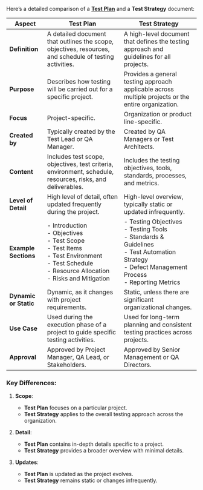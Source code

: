 Here’s a detailed comparison of a **[Test Plan](TEST_PLAN.MD)** and a **Test Strategy** document:

| **Aspect**             | **Test Plan**                               | **Test Strategy**                             |
|------------------------|---------------------------------------------|-----------------------------------------------|
| **Definition**          | A detailed document that outlines the scope, objectives, resources, and schedule of testing activities. | A high-level document that defines the testing approach and guidelines for all projects. |
| **Purpose**             | Describes how testing will be carried out for a specific project. | Provides a general testing approach applicable across multiple projects or the entire organization. |
| **Focus**               | Project-specific.                          | Organization or product line-specific.        |
| **Created by**          | Typically created by the Test Lead or QA Manager. | Created by QA Managers or Test Architects.    |
| **Content**             | Includes test scope, objectives, test criteria, environment, schedule, resources, risks, and deliverables. | Includes the testing objectives, tools, standards, processes, and metrics. |
| **Level of Detail**     | High level of detail, often updated frequently during the project. | High-level overview, typically static or updated infrequently. |
| **Example Sections**    | - Introduction<br> - Objectives<br> - Test Scope<br> - Test Items<br> - Test Environment<br> - Test Schedule<br> - Resource Allocation<br> - Risks and Mitigation | - Testing Objectives<br> - Testing Tools<br> - Standards & Guidelines<br> - Test Automation Strategy<br> - Defect Management Process<br> - Reporting Metrics |
| **Dynamic or Static**   | Dynamic, as it changes with project requirements. | Static, unless there are significant organizational changes. |
| **Use Case**            | Used during the execution phase of a project to guide specific testing activities. | Used for long-term planning and consistent testing practices across projects. |
| **Approval**            | Approved by Project Manager, QA Lead, or Stakeholders. | Approved by Senior Management or QA Directors. |

### Key Differences:
1. **Scope**:
    - **Test Plan** focuses on a particular project.
    - **Test Strategy** applies to the overall testing approach across the organization.

2. **Detail**:
    - **Test Plan** contains in-depth details specific to a project.
    - **Test Strategy** provides a broader overview with minimal details.

3. **Updates**:
    - **Test Plan** is updated as the project evolves.
    - **Test Strategy** remains static or changes infrequently.
